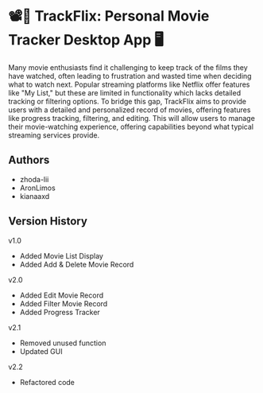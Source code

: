 # 📽️🍿 TrackFlix: Personal Movie Tracker Desktop App 🖥️

Many movie enthusiasts find it challenging to keep track of the films they have watched, often leading to frustration and wasted time when deciding what to watch next. Popular streaming platforms like Netflix offer features like "My List," but these are limited in functionality which lacks detailed tracking or filtering options. To bridge this gap, TrackFlix aims to provide users with a detailed and personalized record of movies, offering features like progress tracking, filtering, and editing. This will allow users to manage their movie-watching experience, offering capabilities beyond what typical streaming services provide.

## Authors

- zhoda-lii
- AronLimos
- kianaaxd

## Version History

v1.0
   - Added Movie List Display
   - Added Add & Delete Movie Record  

v2.0
   - Added Edit Movie Record
   - Added Filter Movie Record
   - Added Progress Tracker  

v2.1
   - Removed unused function
   - Updated GUI

v2.2
   - Refactored code
